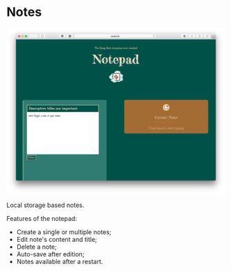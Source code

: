 # __Notes__

![Notes](resources/media/notes.png)

Local storage based notes.

Features of the notepad:
- Create a single or multiple notes;
- Edit note's content and title;
- Delete a note;
- Auto-save after edition;
- Notes available after a restart.